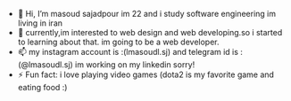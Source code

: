 - 👋 Hi, I’m masoud sajadpour im 22 and i study software engineering im living in iran 
- 👀  currently,im interested to web design and web developing.so i started to learning about that. im going to be a web developer.
- 📫  my instagram account is :(lmasoudl.sj) and telegram id is :(@lmasoudl.sj)    im working on my linkedin sorry!
- ⚡ Fun fact: i love playing video games (dota2 is my favorite game and eating food :) 

<!---
masoudsajadi/masoudsajadi is a ✨ special ✨ repository because its `README.md` (this file) appears on your GitHub profile.
You can click the Preview link to take a look at your changes.
--->
